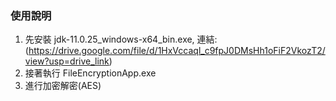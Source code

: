 ### 使用說明
1. 先安裝 jdk-11.0.25_windows-x64_bin.exe, 連結:(https://drive.google.com/file/d/1HxVccaql_c9fpJ0DMsHh1oFiF2VkozT2/view?usp=drive_link)
2. 接著執行 FileEncryptionApp.exe
3. 進行加密解密(AES)
